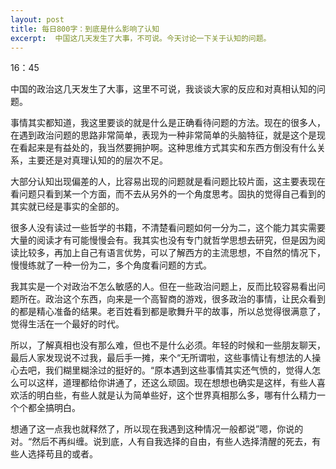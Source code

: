 ```yaml
---
layout: post
title: 每日800字：到底是什么影响了认知
excerpt:  中国这几天发生了大事，不可说。今天讨论一下关于认知的问题。
---
```

16：45

中国的政治这几天发生了大事，这里不可说，我谈谈大家的反应和对真相认知的问题。

事情其实都知道，我这里要谈的就是什么是正确看待问题的方法。现在的很多人，在遇到政治问题的思路非常简单，表现为一种非常简单的头脑特征，就是这个是现在看起来是有益处的，我当然要拥护啊。这种思维方式其实和东西方倒没有什么关系，主要还是对真理认知的的层次不足。

大部分认知出现偏差的人，比容易出现的问题就是看问题比较片面，这主要表现在看问题只看到某一个方面，而不去从另外的一个角度思考。固执的觉得自己看到的其实就已经是事实的全部的。

很多人没有读过一些哲学的书籍，不清楚看问题如何一分为二，这个能力其实需要大量的阅读才有可能慢慢会有。我其实也没有专门就哲学思想去研究，但是因为阅读比较多，再加上自己有语言优势，可以了解西方的主流思想，不自然的情况下，慢慢练就了一种一份为二，多个角度看问题的方式。

我其实是一个对政治不怎么敏感的人。但在一些政治问题上，反而比较容易看出问题所在。政治这个东西，向来是一个高智商的游戏，很多政治的事情，让民众看到的都是精心准备的结果。老百姓看到都是歌舞升平的故事，所以总觉得很满意了，觉得生活在一个最好的时代。

所以，了解真相也没有那么难，但也不是什么必须。年轻的时候和一些朋友聊天，最后人家发现说不过我，最后手一摊，来个“无所谓啦，这些事情让有想法的人操心去吧，我们糊里糊涂过的挺好的。“原本遇到这些事情其实还气愤的，觉得人怎么可以这样，道理都给你讲通了，还这么顽固。现在想想也确实是这样，有些人喜欢活的明白些，有些人就是认为简单些好，这个世界真相那么多，哪有什么精力一个个都全搞明白。

想通了这一点我也就释然了，所以现在我遇到这种情况一般都说”嗯，你说的对。“然后不再纠缠。说到底，人有自我选择的自由，有些人选择清醒的死去，有些人选择苟且的或者。

